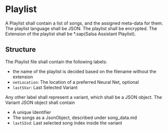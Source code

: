 # Playlist 

A Playlist shall contain a list of songs, and the assigned meta-data for them. 
The playlist language shall be JSON. 
The playlist shall be encrypted.
The Extension of the playlist shall be *.sap(Salsa Assistant Playlist).

## Structure
The Playlist file shall contain the following labels: 
 - the name of the playlist is decided based on the filename without the extension
 - `netLocation`: The location of a preferred Neural Net, optional
 - `lastSVar`: Last Selected Variant
 
Any other label shall represent a variant, which shall be a JSON object.
The Variant JSON object shall contain 
 - A unique Identifier
 - The songs as a JsonObject, described under song_data.md
 - `lastSInd`: Last selected song index inside the variant